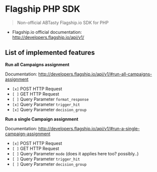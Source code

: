 # Flagship PHP SDK
> Non-official ABTasty Flagship.io SDK for PHP

* Flagship.io official documentation:  
  http://developers.flagship.io/api/v1/

## List of implemented features

**Run all Campaigns assignment**

Documentation: http://developers.flagship.io/api/v1/#run-all-campaigns-assignment

* `[x]` POST HTTP Request
* `[ ]` GET HTTP Request
* `[ ]` Query Parameter `format_response`
* `[x]` Query Parameter `trigger_hit`
* `[x]` Query Parameter `decision_group`

**Run a single Campaign assignment**

Documentation: http://developers.flagship.io/api/v1/#run-a-single-campaign-assignment

* `[x]` POST HTTP Request
* `[ ]` GET HTTP Request
* `[ ]` Query Parameter `mode` (does it applies here too? possibly..)
* `[ ]` Query Parameter `trigger_hit`
* `[ ]` Query Parameter `decision_group`
